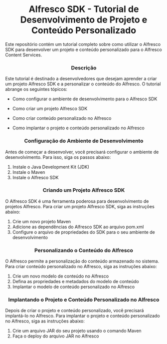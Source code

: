 <h1 align="center"> Alfresco SDK - Tutorial de Desenvolvimento de Projeto e Conteúdo Personalizado </h1>
Este repositório contém um tutorial completo sobre como utilizar o Alfresco SDK para desenvolver um projeto e conteúdo personalizado para o Alfresco Content Services.

<h3 align="center">Descrição</h3>
Este tutorial é destinado a desenvolvedores que desejam aprender a criar um projeto Alfresco SDK e a personalizar o conteúdo do Alfresco. O tutorial abrange os seguintes tópicos:

- Como configurar o ambiente de desenvolvimento para o Alfresco SDK
* Como criar um projeto Alfresco SDK
+ Como criar conteúdo personalizado no Alfresco
- Como implantar o projeto e conteúdo personalizado no Alfresco
<h3 align="center">Configuração do Ambiente de Desenvolvimento</h3>
Antes de começar a desenvolver, você precisará configurar o ambiente de desenvolvimento. Para isso, siga os passos abaixo:

1. Instale o Java Development Kit (JDK)
2. Instale o Maven
3. Instale o Alfresco SDK
<h3 align="center"> Criando um Projeto Alfresco SDK</h3>
O Alfresco SDK é uma ferramenta poderosa para desenvolvimento de projetos Alfresco. Para criar um projeto Alfresco SDK, siga as instruções abaixo:

1. Crie um novo projeto Maven
2. Adicione as dependências do Alfresco SDK ao arquivo pom.xml
3. Configure o arquivo de propriedades do SDK para o seu ambiente de desenvolvimento
<h3 align="center">Personalizando o Conteúdo do Alfresco</h3>
O Alfresco permite a personalização do conteúdo armazenado no sistema. Para criar conteúdo personalizado no Alfresco, siga as instruções abaixo:

1. Crie um novo modelo de conteúdo no Alfresco
2. Defina as propriedades e metadados do modelo de conteúdo
3. Implantar o modelo de conteúdo personalizado no Alfresco
<h3 align="center">Implantando o Projeto e Conteúdo Personalizado no Alfresco</h3>
Depois de criar o projeto e conteúdo personalizado, você precisará implantá-lo no Alfresco. Para implantar o projeto e conteúdo personalizado no Alfresco, siga as instruções abaixo:

1. Crie um arquivo JAR do seu projeto usando o comando Maven
2. Faça o deploy do arquivo JAR no Alfresco
